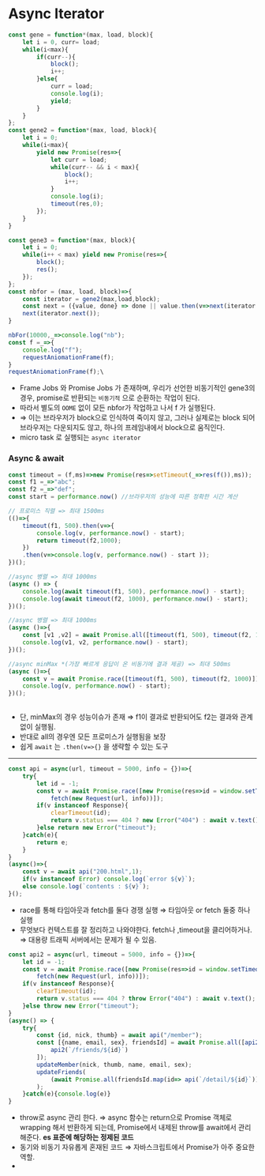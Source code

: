 # Async Iterator

```jsx
const gene = function*(max, load, block){
	let i = 0, curr= load;
	while(i<max){
		if(curr--){
			block();
			i++;
		}else{
			curr = load;
			console.log(i);
			yield;
		}
	}
};
const gene2 = function*(max, load, block){
	let i = 0;
	while(i<max){
		yield new Promise(res=>{
			let curr = load;
			while(curr-- && i < max){
				block();
				i++;
			}
			console.log(i);
			timeout(res,0);
		});
	}
}

const gene3 = function*(max, block){
	let i = 0;
	while(i++ < max) yield new Promise(res=>{
		block();
		res();
	});
};
const nbfor = (max, load, block)=>{
	const iterator = gene2(max,load,block);
	const next = ({value, done} => done || value.then(v=>next(iterator.next());
	next(iterator.next());	
}

nbFor(10000,_=>console.log("nb");
const f =_=>{
	console.log("f");
	requestAniomationFrame(f);
}
requestAniomationFrame(f);\

```

- Frame Jobs 와 Promise Jobs 가 존재하며, 우리가 선언한 비동기적인 gene3의 경우, promise로 반환되는 `비동기적` 으로 순환하는 작업이 된다.
- 따라서 별도의 `OOME` 없이 모든 nbfor가 작업하고 나서 f 가 실행된다.
- ⇒ 이는 브라우저가 block으로 인식하여 죽이지 않고, 그러나 실제로는 block 되어 브라우저는 다운되지도 않고, 하나의 프레임내에서 block으로 움직인다.
- micro task 로 실행되는 `async iterator`

### Async & await

```jsx
const timeout = (f,ms)=>new Promise(res=>setTimeout(_=>res(f()),ms));
const f1 =_=>"abc";
const f2 =_=>"def";
const start = performance.now() //브라우저의 성능에 따른 정확한 시간 계산

// 프로미스 직렬 => 최대 1500ms
(()=>{
	timeout(f1, 500).then(v=>{
		console.log(v, performance.now() - start);
		return timeout(f2,1000);
	})
	.then(v=>console.log(v, performance.now() - start ));
})();

//async 병렬 => 최대 1000ms
(async () => {
	console.log(await timeout(f1, 500), performance.now() - start);
	console.log(await timeout(f2, 1000), performance.now() - start);
})();

//async 병렬 => 최대 1000ms
(async ()=>{
	const [v1 ,v2] = await Promise.all([timeout(f1, 500), timeout(f2, 1000)]);
	console.log(v1, v2, performance.now() - start);
})();

//async minMax *(가장 빠르게 응답이 온 비동기에 결과 제공) => 최대 500ms
(async ()=>{
	const v = await Promise.race([timeout(f1, 500), timeout(f2, 1000)]);
	console.log(v, performance.now() - start);
})();
 
```

- 단, minMax의 경우 성능이슈가 존재 ⇒ f1이 결과로 반환되어도 f2는 결과와 관계없이 실행됨.
- 반대로 all의 경우엔 모든 프로미스가 실행됨을 보장
- 쉽게 `await` 는 `.then(v=>{}` 을 생략할 수 있는 도구

---

```jsx
const api = async(url, timeout = 5000, info = {})=>{
	try{
		let id = -1;
		const v = await Promise.race([new Promise(res=>id = window.setTimeout(_=>res(), timeout)), 
			fetch(new Request(url, info))]);
		if(v instanceof Response){
			clearTimeout(id);
			return v.status === 404 ? new Error("404") : await v.text();
		}else return new Error("timeout");
	}catch(e){
		return e;
	}
}
(async()=>{
	const v = await api("200.html",1);
	if(v instanceof Error) console.log(`error ${v}`);
	else console.log(`contents : ${v}`);
}();
```

- race를 통해 타임아웃과 fetch를 둘다 경쟁 실행
⇒ 타임아웃 or fetch 둘중 하나 실행
- 무엇보다 컨텍스트를 잘 정리하고 나와야한다. fetch나 ,timeout을 클리어하거나.
⇒ 대용량 트래픽 서버에서는 문제가 될 수 있음.

```jsx
const api2 = async(url, timeout = 5000, info = {})=>{
	let id = -1;
	const v = await Promise.race([new Promise(res=>id = window.setTimeout(_=>res(), timeout)), 
		fetch(new Request(url, info))]);
	if(v instanceof Response){
		clearTimeout(id);
		return v.status === 404 ? throw Error("404") : await v.text();
	}else throw new Error("timeout");
}
(async() => {
	try{
		const {id, nick, thumb} = await api("/member");
		const [{name, email, sex}, friendsId] = await Promise.all([api2(`/detail/${id}`),
			api2(`/friends/${id}`)
		]);
		updateMember(nick, thumb, name, email, sex);
		updateFriends(
			(await Promise.all(friendsId.map(id=> api(`/detail/${id}`)))).map((v,idx)=>({id:friendsId[dix], ...v}))
		);
	}catch(e){console.log(e)}
}
```

- throw로 async 관리 한다. ⇒ async 함수는 return으로 Promise 객체로 wrapping 해서 반환하게 되는데, Promise에서 내제된 throw를 await에서 관리해준다.
**es 표준에 해당하는 정제된 코드**
- 동기와 비동기 자유롭게 혼재된 코드 ⇒ 자바스크립트에서 Promise가 아주 중요한 역할.
-